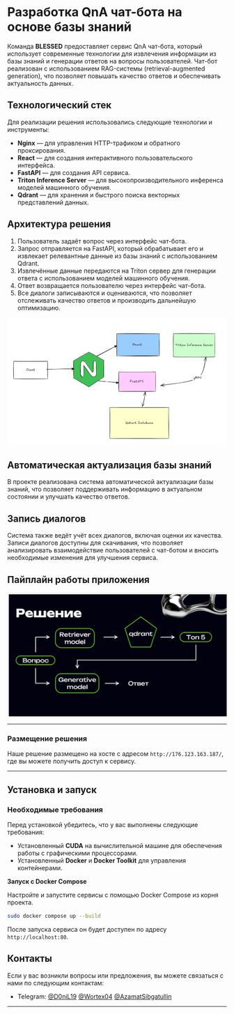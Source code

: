 # Разработка QnA чат-бота на основе базы знаний

Команда **BLESSED** предоставляет сервис QnA чат-бота, который использует современные технологии для извлечения информации из базы знаний и генерации ответов на вопросы пользователей. Чат-бот реализован с использованием RAG-системы (retrieval-augmented generation), что позволяет повышать качество ответов и обеспечивать актуальность данных.

## Технологический стек

Для реализации решения использовались следующие технологии и инструменты:
- **Nginx** — для управления HTTP-трафиком и обратного проксирования.
- **React** — для создания интерактивного пользовательского интерфейса.
- **FastAPI** — для создания API сервиса.
- **Triton Inference Server** — для высокопроизводительного инференса моделей машинного обучения.
- **Qdrant** — для хранения и быстрого поиска векторных представлений данных.

## Архитектура решения

1. Пользователь задаёт вопрос через интерфейс чат-бота.
2. Запрос отправляется на FastAPI, который обрабатывает его и извлекает релевантные данные из базы знаний с использованием Qdrant.
3. Извлечённые данные передаются на Triton сервер для генерации ответа с использованием моделей машинного обучения.
4. Ответ возвращается пользователю через интерфейс чат-бота.
5. Все диалоги записываются и оцениваются, что позволяет отслеживать качество ответов и производить дальнейшую оптимизацию.

![Архитектура приложения](images/img.png)


## Автоматическая актуализация базы знаний

В проекте реализована система автоматической актуализации базы знаний, что позволяет поддерживать информацию в актуальном состоянии и улучшать качество ответов.

## Запись диалогов

Система также ведёт учёт всех диалогов, включая оценки их качества. Записи диалогов доступны для скачивания, что позволяет анализировать взаимодействие пользователей с чат-ботом и вносить необходимые изменения для улучшения сервиса.

## Пайплайн работы приложения

![Архитектура приложения](images/img_1.png)




---

### Размещение решения

Наше решение размещено на хосте с адресом `http://176.123.163.187/`, где вы можете получить доступ к сервису.

---


## Установка и запуск

### Необходимые требования

Перед установкой убедитесь, что у вас выполнены следующие требования:
- Установленный **CUDA** на вычислительной машине для обеспечения работы с графическими процессорами.
- Установленный **Docker** и **Docker Toolkit** для управления контейнерами.

**Запуск с Docker Compose**

   Настройте и запустите сервисы с помощью Docker Compose из корня проекта.
   ```bash
   sudo docker compose up --build
   ```


После запуска сервиса он будет доступен по адресу `http://localhost:80`.





## Контакты

Если у вас возникли вопросы или предложения, вы можете связаться с нами по следующим контактам:
- Telegram: [@D0niL19](https://t.me/D0niL19) [@Wortex04](https://t.me/Wortex04) [@AzamatSibgatullin](https://t.me/AzamatSibgatullin)

---
